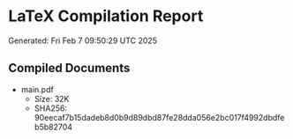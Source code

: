 # LaTeX Compilation Report
Generated: Fri Feb  7 09:50:29 UTC 2025
## Compiled Documents
- main.pdf
  - Size: 32K
  - SHA256: 90eecaf7b15dadeb8d0b9d89dbd87fe28dda056e2bc017f4992dbdfeb5b82704
